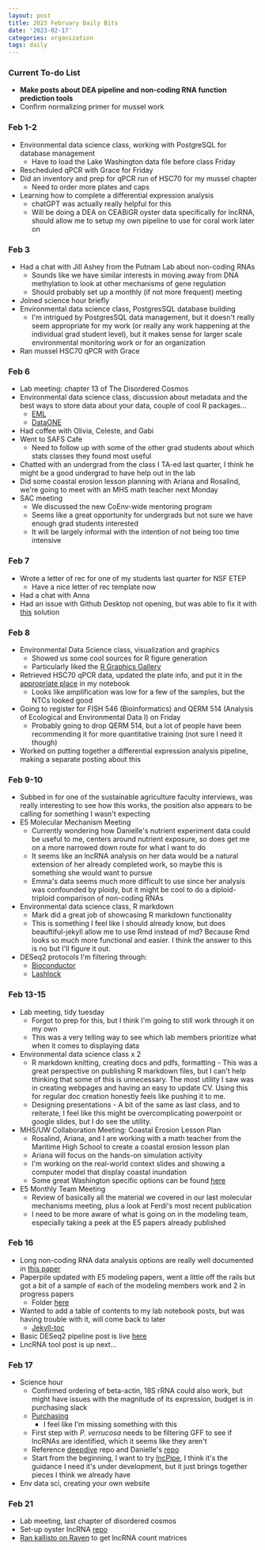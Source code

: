 ```yaml
---
layout: post
title: 2023 February Daily Bits
date: '2023-02-17'
categories: organization
tags: daily
---
```

### Current To-do List
* **Make posts about DEA pipeline and non-coding RNA function prediction tools**
* Confirm normalizing primer for mussel work

### Feb 1-2
* Environmental data science class, working with PostgreSQL for database management
  * Have to load the Lake Washington data file before class Friday
* Rescheduled qPCR with Grace for Friday
* Did an inventory and prep for qPCR run of HSC70 for my mussel chapter
  * Need to order more plates and caps
* Learning how to complete a differential expression analysis
  * chatGPT was actually really helpful for this
  * Will be doing a DEA on CEABiGR oyster data specifically for lncRNA, should         allow me to setup my own pipeline to use for coral work later on

### Feb 3
* Had a chat with Jill Ashey from the Putnam Lab about non-coding RNAs
  * Sounds like we have similar interests in moving away from DNA methylation to       look at other mechanisms of gene regulation
  * Should probably set up a monthly (if not more frequent) meeting
* Joined science hour briefly
* Environmental data science class, PostgresSQL database building
  * I'm intrigued by PostgresSQL data management, but it doesn't really seem           appropriate for my work (or really any work happening at the individual grad       student level), but it makes sense for larger scale environmental monitoring       work or for an organization
* Ran mussel HSC70 qPCR with Grace

### Feb 6
* Lab meeting: chapter 13 of The Disordered Cosmos
* Environmental data science class, discussion about metadata and the best ways to   store data about your data, couple of cool R packages...
  * [EML](https://docs.ropensci.org/EML/index.html)
  * [DataONE](https://github.com/DataONEorg/rdataone)
* Had coffee with Olivia, Celeste, and Gabi
* Went to SAFS Cafe
  * Need to follow up with some of the other grad students about which stats           classes they found most useful
* Chatted with an undergrad from the class I TA-ed last quarter, I think he might    be a good undergrad to have help out in the lab
* Did some coastal erosion lesson planning with Ariana and Rosalind, we're going to   meet with an MHS math teacher next Monday
* SAC meeting
  * We discussed the new CoEnv-wide mentoring program
  * Seems like a great opportunity for undergrads but not sure we have enough grad     students interested
  * It will be largely informal with the intention of not being too time intensive

### Feb 7
* Wrote a letter of rec for one of my students last quarter for NSF ETEP
  * Have a nice letter of rec template now
* Had a chat with Anna
* Had an issue with Github Desktop not opening, but was able to fix it with          [this](https://github.com/desktop/desktop/issues/14735) solution

### Feb 8
* Environmental Data Science class, visualization and graphics
  * Showed us some cool sources for R figure generation
  * Particularly liked the [R Graphics Gallery](https://r-graph-gallery.com/)
* Retrieved HSC70 qPCR data, updated the plate info, and put it in the [appropriate   place](https://zbengt.github.io/2023-02-03-Mussel_HeatStress_Primers/) in my       notebook
  * Looks like amplification was low for a few of the samples, but the NTCs looked     good
* Going to register for FISH 546 (Bioinformatics) and QERM 514 (Analysis of          Ecological and Environmental Data I) on Friday
  * Probably going to drop QERM 514, but a lot of people have been recommending it     for more quantitative training (not sure I need it though)
* Worked on putting together a differential expression analysis pipeline, making a   separate posting about this

### Feb 9-10
* Subbed in for one of the sustainable agriculture faculty interviews, was really interesting to see how this works, the position also appears to be calling for something I wasn't expecting
* E5 Molecular Mechanism Meeting
  * Currently wondering how Danielle's nutrient experiment data could be useful to me,           centers around nutrient exposure, so does get me on a more narrowed down route for what I     want to do
  * It seems like an lncRNA analysis on her data would be a natural extension of her already     completed work, so maybe this is something she would want to pursue
  * Emma's data seems much more difficult to use since her analysis was confounded by ploidy,     but it might be cool to do a diploid-triploid comparison of non-coding RNAs
* Environmental data science class, R markdown
  * Mark did a great job of showcasing R markdown functionality
  * This is something I feel like I should already know, but does beauftiful-jekyll allow me     to use Rmd instead of md? Because Rmd looks so much more functional and easier. I think      the answer to this is no but I'll figure it out.
* DESeq2 protocols I'm filtering through:
  * [Bioconductor](http://bioconductor.org/packages/devel/bioc/vignettes/DESeq2/inst/doc/DESeq2.html)
  * [Lashlock](https://lashlock.github.io/compbio/R_presentation.html)

### Feb 13-15
* Lab meeting, tidy tuesday
  * Forgot to prep for this, but I think I'm going to still work through it on my own
  * This was a very telling way to see which lab members prioritize what when it comes to        displaying data
* Environmental data science class x 2
  * R markdown knitting, creating docs and pdfs, formatting - This was a great perspective on     publishing R markdown files, but I can't help thinking that some of this is unnecessary.     The most utility I saw was in creating webpages and having an easy to update CV. Using       this for regular doc creation honestly feels like pushing it to me.
  * Designing presentations - A bit of the same as last class, and to reiterate, I feel like     this might be overcomplicating powerpoint or google slides, but I do see the utility.
* MHS/UW Collaboration Meeting: Coastal Erosion Lesson Plan
  * Rosalind, Ariana, and I are working with a math teacher from the Maritime High School to     create a coastal erosion lesson plan
  * Ariana will focus on the hands-on simulation activity
  * I'm working on the real-world context slides and showing a computer model that display       coastal inundation
  * Some great Washington specific options can be found [here](https://wacoastalnetwork.com/project-support/mappers-and-visualizations/)
* E5 Monthly Team Meeting
  * Review of basically all the material we covered in our last molecular mechanisms meeting,     plus a look at Ferdi's most recent publication
  * I need to be more aware of what is going on in the modeling team, especially taking a        peek at the E5 papers already published

### Feb 16
* Long non-coding RNA data analysis options are really well documented in [this paper](https://www.sciencedirect.com/science/article/pii/S0304383518300028?via%3Dihub)
* Paperpile updated with E5 modeling papers, went a little off the rails but got a bit of a    sample of each of the modeling members work and 2 in progress papers
    * Folder [here](https://paperpile.com/shared/UeBpXp)
* Wanted to add a table of contents to my lab notebook posts, but was having trouble with it,   will come back to later
    * [Jekyll-toc](https://github.com/toshimaru/jekyll-toc/blob/main/README.md#installation)
* Basic DESeq2 pipeline post is live [here](https://zbengt.github.io/2023-02-16-Differential_Expression_Analysis/)
* LncRNA tool post is up next...

### Feb 17
* Science hour
  * Confirmed ordering of beta-actin, 18S rRNA could also work, but might have issues with      the magnitude of its expression, budget is in purchasing slack
  * [Purchasing](https://robertslab.github.io/resources/Purchasing-and-Reimbursement/)
      * I feel like I'm missing something with this
  * First step with _P. verrucosa_ needs to be filtering GFF to see if lncRNAs are              identified, which it seems like they aren't
  * Reference [deepdive](https://github.com/urol-e5/deep-dive) repo and Danielle's [repo](https://github.com/hputnam/Becker_E5)
  * Start from the beginning, I want to try [lncPipe](https://github.com/nf-core/lncpipe), I     think it's the guidance I need it's under development, but it just brings together          pieces I think we already have
* Env data sci, creating your own website

### Feb 21
* Lab meeting, last chapter of disordered cosmos
* Set-up oyster lncRNA [repo](https://github.com/zbengt/oyster-lnc)
* [Ran kallisto on Raven](https://github.com/zbengt/oyster-lnc/blob/main/code/01-lncRNA-kallisto.Rmd) to get lncRNA count matrices